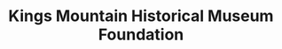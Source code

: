 ---
layout: repo
title: "Kings Mountain Historical Museum Foundation"
id: 4655
permalink: repos/4655/
---